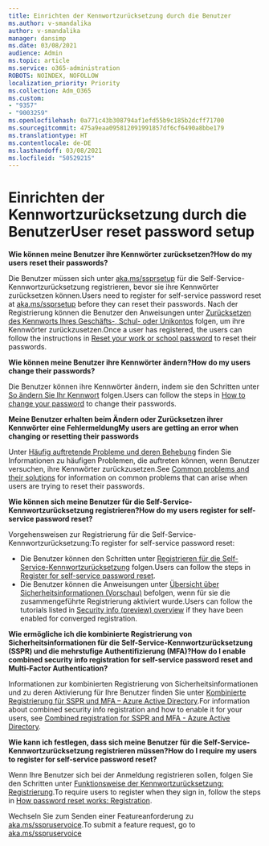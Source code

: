 ```yaml
---
title: Einrichten der Kennwortzurücksetzung durch die Benutzer
ms.author: v-smandalika
author: v-smandalika
manager: dansimp
ms.date: 03/08/2021
audience: Admin
ms.topic: article
ms.service: o365-administration
ROBOTS: NOINDEX, NOFOLLOW
localization_priority: Priority
ms.collection: Adm_O365
ms.custom:
- "9357"
- "9003259"
ms.openlocfilehash: 0a771c43b308794af1efd55b9c185b2dcff71700
ms.sourcegitcommit: 475a9eaa095812091991857df6cf6490a8bbe179
ms.translationtype: HT
ms.contentlocale: de-DE
ms.lasthandoff: 03/08/2021
ms.locfileid: "50529215"
---
```

# <a name="user-reset-password-setup"></a><span data-ttu-id="03792-102">Einrichten der Kennwortzurücksetzung durch die Benutzer</span><span class="sxs-lookup"><span data-stu-id="03792-102">User reset password setup</span></span>

<span data-ttu-id="03792-103">**Wie können meine Benutzer ihre Kennwörter zurücksetzen?**</span><span class="sxs-lookup"><span data-stu-id="03792-103">**How do my users reset their passwords?**</span></span>

<span data-ttu-id="03792-104">Die Benutzer müssen sich unter [aka.ms/ssprsetup](https://mysignins.microsoft.com/security-info) für die Self-Service-Kennwortzurücksetzung registrieren, bevor sie ihre Kennwörter zurücksetzen können.</span><span class="sxs-lookup"><span data-stu-id="03792-104">Users need to register for self-service password reset at [aka.ms/ssprsetup](https://mysignins.microsoft.com/security-info) before they can reset their passwords.</span></span> <span data-ttu-id="03792-105">Nach der Registrierung können die Benutzer den Anweisungen unter [Zurücksetzen des Kennworts Ihres Geschäfts-, Schul- oder Unikontos](https://docs.microsoft.com/azure/active-directory/user-help/active-directory-passwords-update-your-own-password) folgen, um ihre Kennwörter zurückzusetzen.</span><span class="sxs-lookup"><span data-stu-id="03792-105">Once a user has registered, the users can follow the instructions in [Reset your work or school password](https://docs.microsoft.com/azure/active-directory/user-help/active-directory-passwords-update-your-own-password) to reset their passwords.</span></span>

<span data-ttu-id="03792-106">**Wie können meine Benutzer ihre Kennwörter ändern?**</span><span class="sxs-lookup"><span data-stu-id="03792-106">**How do my users change their passwords?**</span></span>

<span data-ttu-id="03792-107">Die Benutzer können ihre Kennwörter ändern, indem sie den Schritten unter [So ändern Sie Ihr Kennwort](https://docs.microsoft.com/azure/active-directory/user-help/active-directory-passwords-update-your-own-password) folgen.</span><span class="sxs-lookup"><span data-stu-id="03792-107">Users can follow the steps in [How to change your password](https://docs.microsoft.com/azure/active-directory/user-help/active-directory-passwords-update-your-own-password) to change their passwords.</span></span>

<span data-ttu-id="03792-108">**Meine Benutzer erhalten beim Ändern oder Zurücksetzen ihrer Kennwörter eine Fehlermeldung**</span><span class="sxs-lookup"><span data-stu-id="03792-108">**My users are getting an error when changing or resetting their passwords**</span></span>

<span data-ttu-id="03792-109">Unter [Häufig auftretende Probleme und deren Behebung](https://docs.microsoft.com/azure/active-directory/user-help/active-directory-passwords-update-your-own-password) finden Sie Informationen zu häufigen Problemen, die auftreten können, wenn Benutzer versuchen, ihre Kennwörter zurückzusetzen.</span><span class="sxs-lookup"><span data-stu-id="03792-109">See [Common problems and their solutions](https://docs.microsoft.com/azure/active-directory/user-help/active-directory-passwords-update-your-own-password) for information on common problems that can arise when users are trying to reset their passwords.</span></span>

<span data-ttu-id="03792-110">**Wie können sich meine Benutzer für die Self-Service-Kennwortzurücksetzung registrieren?**</span><span class="sxs-lookup"><span data-stu-id="03792-110">**How do my users register for self-service password reset?**</span></span>

<span data-ttu-id="03792-111">Vorgehensweisen zur Registrierung für die Self-Service-Kennwortzurücksetzung:</span><span class="sxs-lookup"><span data-stu-id="03792-111">To register for self-service password reset:</span></span>

- <span data-ttu-id="03792-112">Die Benutzer können den Schritten unter [Registrieren für die Self-Service-Kennwortzurücksetzung](https://docs.microsoft.com/azure/active-directory/user-help/active-directory-passwords-reset-register) folgen.</span><span class="sxs-lookup"><span data-stu-id="03792-112">Users can follow the steps in [Register for self-service password reset](https://docs.microsoft.com/azure/active-directory/user-help/active-directory-passwords-reset-register).</span></span>
- <span data-ttu-id="03792-113">Die Benutzer können die Anweisungen unter [Übersicht über Sicherheitsinformationen (Vorschau)](https://docs.microsoft.com/azure/active-directory/user-help/security-info-setup-signin) befolgen, wenn für sie die zusammengeführte Registrierung aktiviert wurde.</span><span class="sxs-lookup"><span data-stu-id="03792-113">Users can follow the tutorials listed in [Security info (preview) overview](https://docs.microsoft.com/azure/active-directory/user-help/security-info-setup-signin) if they have been enabled for converged registration.</span></span>

<span data-ttu-id="03792-114">**Wie ermögliche ich die kombinierte Registrierung von Sicherheitsinformationen für die Self-Service-Kennwortzurücksetzung (SSPR) und die mehrstufige Authentifizierung (MFA)?**</span><span class="sxs-lookup"><span data-stu-id="03792-114">**How do I enable combined security info registration for self-service password reset and Multi-Factor Authentication?**</span></span>

<span data-ttu-id="03792-115">Informationen zur kombinierten Registrierung von Sicherheitsinformationen und zu deren Aktivierung für Ihre Benutzer finden Sie unter [Kombinierte Registrierung für SSPR und MFA – Azure Active Directory](https://docs.microsoft.com/azure/active-directory/authentication/concept-registration-mfa-sspr-combined).</span><span class="sxs-lookup"><span data-stu-id="03792-115">For information about combined security info registration and how to enable it for your users, see [Combined registration for SSPR and MFA - Azure Active Directory](https://docs.microsoft.com/azure/active-directory/authentication/concept-registration-mfa-sspr-combined).</span></span>

<span data-ttu-id="03792-116">**Wie kann ich festlegen, dass sich meine Benutzer für die Self-Service-Kennwortzurücksetzung registrieren müssen?**</span><span class="sxs-lookup"><span data-stu-id="03792-116">**How do I require my users to register for self-service password reset?**</span></span>

<span data-ttu-id="03792-117">Wenn Ihre Benutzer sich bei der Anmeldung registrieren sollen, folgen Sie den Schritten unter [Funktionsweise der Kennwortzurücksetzung: Registrierung](https://docs.microsoft.com/azure/active-directory/authentication/concept-sspr-howitworks).</span><span class="sxs-lookup"><span data-stu-id="03792-117">To require users to register when they sign in, follow the steps in [How password reset works: Registration](https://docs.microsoft.com/azure/active-directory/authentication/concept-sspr-howitworks).</span></span>

<span data-ttu-id="03792-118">Wechseln Sie zum Senden einer Featureanforderung zu [aka.ms/sspruservoice](https://feedback.azure.com/forums/169401-azure-active-directory/category/166251-self-service-password-reset).</span><span class="sxs-lookup"><span data-stu-id="03792-118">To submit a feature request, go to [aka.ms/sspruservoice](https://feedback.azure.com/forums/169401-azure-active-directory/category/166251-self-service-password-reset)</span></span>



 












